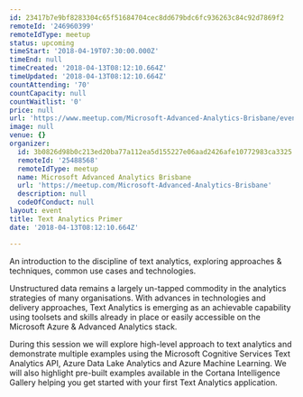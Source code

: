 ```yaml
---
id: 23417b7e9bf8283304c65f51684704cec8dd679bdc6fc936263c84c92d7869f2
remoteId: '246960399'
remoteIdType: meetup
status: upcoming
timeStart: '2018-04-19T07:30:00.000Z'
timeEnd: null
timeCreated: '2018-04-13T08:12:10.664Z'
timeUpdated: '2018-04-13T08:12:10.664Z'
countAttending: '70'
countCapacity: null
countWaitlist: '0'
price: null
url: 'https://www.meetup.com/Microsoft-Advanced-Analytics-Brisbane/events/246960399/'
image: null
venue: {}
organizer:
  id: 3b0826d98b0c213ed20ba77a112ea5d155227e06aad2426afe10772983ca3325
  remoteId: '25488568'
  remoteIdType: meetup
  name: Microsoft Advanced Analytics Brisbane
  url: 'https://meetup.com/Microsoft-Advanced-Analytics-Brisbane'
  description: null
  codeOfConduct: null
layout: event
title: Text Analytics Primer
date: '2018-04-13T08:12:10.664Z'

---
```

<p>An introduction to the discipline of text analytics, exploring approaches &amp; techniques, common use cases and technologies.</p> <p>Unstructured data remains a largely un-tapped commodity in the analytics strategies of many organisations. With advances in technologies and delivery approaches, Text Analytics is emerging as an achievable capability using toolsets and skills already in place or easily accessible on the Microsoft Azure &amp; Advanced Analytics stack.</p> <p>During this session we will explore high-level approach to text analytics and demonstrate multiple examples using the Microsoft Cognitive Services Text Analytics API, Azure Data Lake Analytics and Azure Machine Learning. We will also highlight pre-built examples available in the Cortana Intelligence Gallery helping you get started with your first Text Analytics application.</p>
